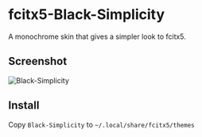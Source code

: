 # fcitx5-Black-Simplicity
A monochrome skin that gives a simpler look to fcitx5.

## Screenshot
![Black-Simplicity](https://raw.githubusercontent.com/shanotinohito/fcitx5-Black-Simplicity/main/screenshot/Black-Simplicity.png)

## Install
Copy `Black-Simplicity` to `~/.local/share/fcitx5/themes`

